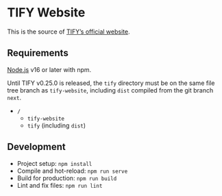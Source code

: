 # TIFY Website

This is the source of [TIFY’s official website](https://tify.rocks).

## Requirements

[Node.js](https://nodejs.org/en/) v16 or later with npm.

Until TIFY v0.25.0 is released, the `tify` directory must be on the same file tree branch as `tify-website`, including `dist` compiled from the git branch `next`.

- `/`
  - `tify-website`
  - `tify` (including `dist`)

## Development

- Project setup: `npm install`
- Compile and hot-reload: `npm run serve`
- Build for production: `npm run build`
- Lint and fix files: `npm run lint`
